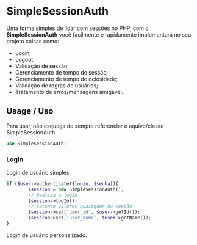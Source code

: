 SimpleSessionAuth
=================

Uma forma simples de lidar com sessões no PHP, com o **SimpleSessionAuth** você facilmente e rapidamente implementará no seu projeto coisas como:
* Login;
* Logout;
* Validação de sessão;
* Gerenciamento de tempo de sessão;
* Gerenciamento de tempo de ociosidade;
* Validação de regras de usuários;
* Tratamento de erros/mensagens amigável.
 
## Usage / Uso
Para usar, não esqueça de sempre referenciar o aquivo/classe SimpleSessionAuth
```php
use SimpleSessionAuth;
```

### Login
Login de usuário simples.

```php 
if ($user->authenticate($login, $senha)){
        $session = new SimpleSessionAuth();
        // Realiza o login
        $session->logIn();
        // Setanto valores quaisquer na sessão
        $session->set('user_id', $user->getId());
        $session->set('user_name', $user->getName());
}

```
Login de usuário personalizado.

